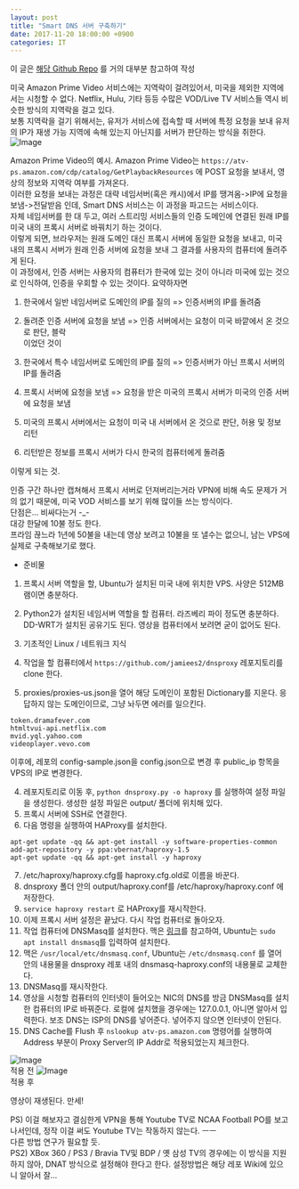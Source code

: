 ```yaml
---
layout: post
title: "Smart DNS 서버 구축하기"
date: 2017-11-20 18:00:00 +0900
categories: IT
---
```


이 글은 [해당 Github Repo](https://github.com/jamiees2/dnsproxy) 를 거의 대부분 참고하여 작성

미국 Amazon Prime Video 서비스에는 지역락이 걸려있어서, 미국을 제외한 지역에서는 시청할 수 없다. Netflix, Hulu, 기타 등등 수많은 VOD/Live TV 서비스들 역시 비슷한 방식의 지역락을 걸고 있다.   
보통 지역락을 걸기 위해서는, 유저가 서비스에 접속할 때 서버에 특정 요청을 보내 유저의 IP가 재생 가능 지역에 속해 있는지 아닌지를 서버가 판단하는 방식을 취한다.    
![Image](https://github.com/thy2134/thy2134.github.io/blob/master/static/images/DNS_3.png?raw=true)    
    
Amazon Prime Video의 예시. Amazon Prime Video는 `https://atv-ps.amazon.com/cdp/catalog/GetPlaybackResources` 에 POST 요청을 보내서, 영상의 정보와 지역락 여부를 가져온다.    
이러한 요청을 보내는 과정은 대략 네임서버(혹은 캐시)에서 IP를 땡겨옴->IP에 요청을 보냄->전달받음 인데, Smart DNS 서비스는 이 과정을 파고드는 서비스이다.    
자체 네임서버를 한 대 두고, 여러 스트리밍 서비스들의 인증 도메인에 연결된 원래 IP를 미국 내의 프록시 서버로 바꿔치기 하는 것이다.    
이렇게 되면, 브라우저는 원래 도메인 대신 프록시 서버에 동일한 요청을 보내고, 미국 내의 프록시 서버가 원래 인증 서버에 요청을 보내 그 결과를 사용자의 컴퓨터에 돌려주게 된다.    
이 과정에서, 인증 서버는 사용자의 컴퓨터가 한국에 있는 것이 아니라 미국에 있는 것으로 인식하여, 인증을 우회할 수 있는 것이다.
요약하자면   
1. 한국에서 일반 네임서버로 도메인의 IP를 질의 => 인증서버의 IP를 돌려줌    
2. 돌려준 인증 서버에 요청을 보냄 => 인증 서버에서는 요청이 미국 바깥에서 온 것으로 판단, 블락     
이었던 것이    

1. 한국에서 특수 네임서버로 도메인의 IP를 질의 => 인증서버가 아닌 프록시 서버의 IP를 돌려줌    
2. 프록시 서버에 요청을 보냄 => 요청을 받은 미국의 프록시 서버가 미국의 인증 서버에 요청을 보냄    
3. 미국의 프록시 서버에서는 요청이 미국 내 서버에서 온 것으로 판단, 허용 및 정보 리턴    
4. 리턴받은 정보를 프록시 서버가 다시 한국의 컴퓨터에게 돌려줌    

이렇게 되는 것.    

인증 구간 하나만 캡쳐해서 프록시 서버로 던져버리는거라 VPN에 비해 속도 문제가 거의 없기 때문에, 미국 VOD 서비스를 보기 위해 많이들 쓰는 방식이다.    
단점은... 비싸다는거 -_-    
대강 한달에 10불 정도 한다.    
프라임 끊느라 1년에 50불을 내는데 영상 보려고 10불을 또 낼수는 없으니, 남는 VPS에 실제로 구축해보기로 했다.       

- 준비물    
1. 프록시 서버 역할을 할, Ubuntu가 설치된 미국 내에 위치한 VPS. 사양은 512MB 램이면 충분하다.
2. Python2가 설치된 네임서버 역할을 할 컴퓨터. 라즈베리 파이 정도면 충분하다. DD-WRT가 설치된 공유기도 된다. 영상을 컴퓨터에서 보려면 굳이 없어도 된다. 
3. 기초적인 Linux / 네트워크 지식 

1. 작업을 할 컴퓨터에서 `https://github.com/jamiees2/dnsproxy` 레포지토리를 clone 한다.
2. proxies/proxies-us.json을 열어 해당 도메인이 포함된 Dictionary를 지운다. 응답하지 않는 도메인이므로, 그냥 놔두면 에러를 일으킨다.
```
token.dramafever.com
htmltvui-api.netflix.com
mvid.yql.yahoo.com
videoplayer.vevo.com
```
이후에, 레포의 config-sample.json을 config.json으로 변경 후 public_ip 항목을 VPS의 IP로 변경한다. 

4. 레포지토리로 이동 후, `python dnsproxy.py -o haproxy` 를 실행하여 설정 파일을 생성한다. 생성한 설정 파일은 output/ 폴더에 위치해 있다. 
5. 프록시 서버에 SSH로 연결한다.
6. 다음 명령을 실행하여 HAProxy를 설치한다.    
```
apt-get update -qq && apt-get install -y software-properties-common
add-apt-repository -y ppa:vbernat/haproxy-1.5
apt-get update -qq && apt-get install -y haproxy
```
7. /etc/haproxy/haproxy.cfg를 haproxy.cfg.old로 이름을 바꾼다.
8. dnsproxy 폴더 안의 output/haproxy.conf를 /etc/haproxy/haproxy.conf 에 저장한다. 
9. `service haproxy restart` 로 HAProxy를 재시작한다. 
10. 이제 프록시 서버 설정은 끝났다. 다시 작업 컴퓨터로 돌아오자.
11. 작업 컴퓨터에 DNSMasq를 설치한다. 맥은 [링크](https://gist.github.com/ogrrd/5831371)를 참고하여, Ubuntu는 `sudo apt install dnsmasq`를 입력하여 설치한다.
12. 맥은 `/usr/local/etc/dnsmasq.conf`, Ubuntu는 `/etc/dnsmasq.conf` 를 열어 안의 내용물을 dnsproxy 레포 내의 dnsmasq-haproxy.conf의 내용물로 교체한다.
13. DNSMasq를 재시작한다. 
14. 영상을 시청할 컴퓨터의 인터넷이 들어오는 NIC의 DNS를 방금 DNSMasq를 설치한 컴퓨터의 IP로 바꿔준다. 로컬에 설치했을 경우에는 127.0.0.1, 아니면 알아서 입력한다. 보조 DNS는 ISP의 DNS를 넣어준다. 넣어주지 않으면 인터넷이 안된다.
15. DNS Cache를 Flush 후 `nslookup atv-ps.amazon.com` 명령어를 실행하여 Address 부분이 Proxy Server의 IP Addr로 적용되었는지 체크한다.

![Image](https://github.com/thy2134/thy2134.github.io/blob/master/static/images/DNS_1.png?raw=true)    
적용 전 
![Image](https://github.com/thy2134/thy2134.github.io/blob/master/static/images/DNS_2.png?raw=true)       
적용 후    

영상이 재생된다. 만세!     

PS) 이걸 해보자고 결심한게 VPN을 통해 Youtube TV로 NCAA Football PO를 보고 나서인데, 정작 이걸 써도 Youtube TV는 작동하지 않는다. ㅡㅡ     
다른 방법 연구가 필요할 듯.    
PS2) XBox 360 / PS3 / Bravia TV및 BDP / 옛 삼성 TV의 경우에는 이 방식을 지원하지 않아, DNAT 방식으로 설정해야 한다고 한다. 설정방법은 해당 레포 Wiki에 있으니 알아서 잘...
